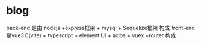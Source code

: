 # blog
back-end 是由 nodejs +express框架 + mysql + Sequelize框架 构成
front-end 是vue3.0(vite) + typescript + element UI + axios + vuex +router 构成
